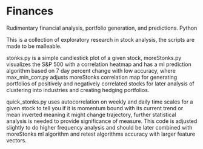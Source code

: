 # Finances
Rudimentary financial analysis, portfolio generation, and predictions. Python

This is a collection of exploratory research in stock analysis, the scripts are made to be malleable.

stonks.py is a simple candlestick plot of a given stock, moreStonks.py visualizes the S&P 500 with a correlation heatmap and has a ml prediction algorithm based on 7 day percent change with low accuracy, where max_min_corr.py adjusts moreStonks correlation map for generating portfolios of positively and negatively correlated stocks for later analysis of clustering into industries and creating hedging portfolios. 

quick_stonks.py uses autocorrelation on weekly and daily time scales for a given stock to tell you if it is momentum bound with its current trend or mean inverted meaning it might change trajectory, further statistical analysis is needed to provide significance of measure. This code is adjusted slightly to do higher frequency analysis and should be later combined with moreStonks ml algorithm and retest algorithms accuracy with larger feature vectors. 
